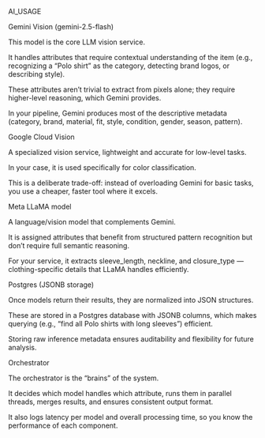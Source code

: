 AI_USAGE

Gemini Vision (gemini-2.5-flash)

This model is the core LLM vision service.

It handles attributes that require contextual understanding of the item (e.g., recognizing a “Polo shirt” as the category, detecting brand logos, or describing style).

These attributes aren’t trivial to extract from pixels alone; they require higher-level reasoning, which Gemini provides.

In your pipeline, Gemini produces most of the descriptive metadata (category, brand, material, fit, style, condition, gender, season, pattern).

Google Cloud Vision

A specialized vision service, lightweight and accurate for low-level tasks.

In your case, it is used specifically for color classification.

This is a deliberate trade-off: instead of overloading Gemini for basic tasks, you use a cheaper, faster tool where it excels.

Meta LLaMA model

A language/vision model that complements Gemini.

It is assigned attributes that benefit from structured pattern recognition but don’t require full semantic reasoning.

For your service, it extracts sleeve_length, neckline, and closure_type — clothing-specific details that LLaMA handles efficiently.

Postgres (JSONB storage)

Once models return their results, they are normalized into JSON structures.

These are stored in a Postgres database with JSONB columns, which makes querying (e.g., “find all Polo shirts with long sleeves”) efficient.

Storing raw inference metadata ensures auditability and flexibility for future analysis.

Orchestrator

The orchestrator is the “brains” of the system.

It decides which model handles which attribute, runs them in parallel threads, merges results, and ensures consistent output format.

It also logs latency per model and overall processing time, so you know the performance of each component.